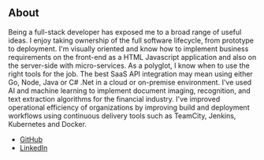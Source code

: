 ## About
Being a full-stack developer has exposed me to a broad range of useful ideas. I enjoy taking ownership of the full software lifecycle, from prototype to deployment. I'm visually oriented and know how to implement business requirements on the front-end as a HTML Javascript application and also on the server-side with micro-services. As a polyglot, I know when to use the right tools for the job. The best SaaS API integration may mean using either Go, Node, Java or C# .Net in a cloud or on-premise environment. I've used AI and machine learning to implement document imaging, recognition, and text extraction algorithms for the financial industry. I've improved operational efficiency of organizations by improving build and deployment workflows using continuous delivery tools such as TeamCity, Jenkins, Kubernetes and Docker.

 * <a href="https://github.com/szahn" target="_blank">GitHub</a>
 * <a href="https://www.linkedin.com/in/stuartzahn" target="_blank">LinkedIn</a>
